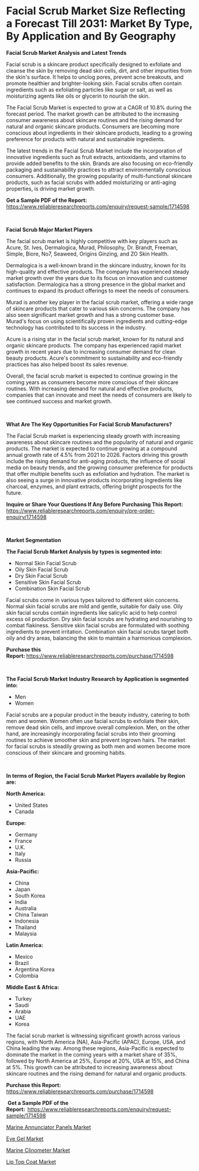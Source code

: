 <p><h1>Facial Scrub Market Size Reflecting a Forecast Till 2031: Market By Type, By Application and By Geography</h1></p><p><strong>Facial Scrub Market Analysis and Latest Trends</strong></p>
<p><p>Facial scrub is a skincare product specifically designed to exfoliate and cleanse the skin by removing dead skin cells, dirt, and other impurities from the skin's surface. It helps to unclog pores, prevent acne breakouts, and promote healthier and brighter-looking skin. Facial scrubs often contain ingredients such as exfoliating particles like sugar or salt, as well as moisturizing agents like oils or glycerin to nourish the skin.</p><p>The Facial Scrub Market is expected to grow at a CAGR of 10.8% during the forecast period. The market growth can be attributed to the increasing consumer awareness about skincare routines and the rising demand for natural and organic skincare products. Consumers are becoming more conscious about ingredients in their skincare products, leading to a growing preference for products with natural and sustainable ingredients.</p><p>The latest trends in the Facial Scrub Market include the incorporation of innovative ingredients such as fruit extracts, antioxidants, and vitamins to provide added benefits to the skin. Brands are also focusing on eco-friendly packaging and sustainability practices to attract environmentally conscious consumers. Additionally, the growing popularity of multi-functional skincare products, such as facial scrubs with added moisturizing or anti-aging properties, is driving market growth.</p></p>
<p><strong>Get a Sample PDF of the Report:&nbsp;</strong> <a href="https://www.reliableresearchreports.com/enquiry/request-sample/1714598">https://www.reliableresearchreports.com/enquiry/request-sample/1714598</a></p>
<p>&nbsp;</p>
<p><strong>Facial Scrub Major Market Players</strong></p>
<p><p>The facial scrub market is highly competitive with key players such as Acure, St. Ives, Dermalogica, Murad, Philosophy, Dr. Brandt, Freeman, Simple, Biore, No7, Seaweed, Origins Ginzing, and ZO Skin Health. </p><p>Dermalogica is a well-known brand in the skincare industry, known for its high-quality and effective products. The company has experienced steady market growth over the years due to its focus on innovation and customer satisfaction. Dermalogica has a strong presence in the global market and continues to expand its product offerings to meet the needs of consumers.</p><p>Murad is another key player in the facial scrub market, offering a wide range of skincare products that cater to various skin concerns. The company has also seen significant market growth and has a strong customer base. Murad's focus on using scientifically proven ingredients and cutting-edge technology has contributed to its success in the industry.</p><p>Acure is a rising star in the facial scrub market, known for its natural and organic skincare products. The company has experienced rapid market growth in recent years due to increasing consumer demand for clean beauty products. Acure's commitment to sustainability and eco-friendly practices has also helped boost its sales revenue.</p><p>Overall, the facial scrub market is expected to continue growing in the coming years as consumers become more conscious of their skincare routines. With increasing demand for natural and effective products, companies that can innovate and meet the needs of consumers are likely to see continued success and market growth.</p></p>
<p>&nbsp;</p>
<p><strong>What Are The Key Opportunities For Facial Scrub Manufacturers?</strong></p>
<p><p>The Facial Scrub market is experiencing steady growth with increasing awareness about skincare routines and the popularity of natural and organic products. The market is expected to continue growing at a compound annual growth rate of 4.5% from 2021 to 2026. Factors driving this growth include the rising demand for anti-aging products, the influence of social media on beauty trends, and the growing consumer preference for products that offer multiple benefits such as exfoliation and hydration. The market is also seeing a surge in innovative products incorporating ingredients like charcoal, enzymes, and plant extracts, offering bright prospects for the future.</p></p>
<p><strong>Inquire or Share Your Questions If Any Before Purchasing This Report:</strong> <a href="https://www.reliableresearchreports.com/enquiry/pre-order-enquiry/1714598">https://www.reliableresearchreports.com/enquiry/pre-order-enquiry/1714598</a></p>
<p>&nbsp;</p>
<p><strong>Market Segmentation</strong></p>
<p><strong>The Facial Scrub Market Analysis by types is segmented into:</strong></p>
<p><ul><li>Normal Skin Facial Scrub</li><li>Oily Skin Facial Scrub</li><li>Dry Skin Facial Scrub</li><li>Sensitive Skin Facial Scrub</li><li>Combination Skin Facial Scrub</li></ul></p>
<p><p>Facial scrubs come in various types tailored to different skin concerns. Normal skin facial scrubs are mild and gentle, suitable for daily use. Oily skin facial scrubs contain ingredients like salicylic acid to help control excess oil production. Dry skin facial scrubs are hydrating and nourishing to combat flakiness. Sensitive skin facial scrubs are formulated with soothing ingredients to prevent irritation. Combination skin facial scrubs target both oily and dry areas, balancing the skin to maintain a harmonious complexion.</p></p>
<p><strong>Purchase this Report:&nbsp;</strong><a href="https://www.reliableresearchreports.com/purchase/1714598">https://www.reliableresearchreports.com/purchase/1714598</a></p>
<p>&nbsp;</p>
<p><strong>The Facial Scrub Market Industry Research by Application is segmented into:</strong></p>
<p><ul><li>Men</li><li>Women</li></ul></p>
<p><p>Facial scrubs are a popular product in the beauty industry, catering to both men and women. Women often use facial scrubs to exfoliate their skin, remove dead skin cells, and improve overall complexion. Men, on the other hand, are increasingly incorporating facial scrubs into their grooming routines to achieve smoother skin and prevent ingrown hairs. The market for facial scrubs is steadily growing as both men and women become more conscious of their skincare and grooming habits.</p></p>
<p>&nbsp;</p>
<p><strong>In terms of Region, the Facial Scrub Market Players available by Region are:</strong></p>
<p>
    <p> <strong> North America: </strong>
        <ul>
            <li>United States</li>
            <li>Canada</li>
        </ul>
        </p> 
    <p> <strong> Europe: </strong>
        <ul>
            <li>Germany</li>
            <li>France</li>
            <li>U.K.</li>
            <li>Italy</li>
            <li>Russia</li>
        </ul>
        </p> 
    <p> <strong> Asia-Pacific: </strong>
        <ul>
            <li>China</li>
            <li>Japan</li>
            <li>South Korea</li>
            <li>India</li>
            <li>Australia</li>
            <li>China Taiwan</li>
            <li>Indonesia</li>
            <li>Thailand</li>
            <li>Malaysia</li>
        </ul>
        </p> 
    <p> <strong> Latin America: </strong>
        <ul>
            <li>Mexico</li>
            <li>Brazil</li>
            <li>Argentina Korea</li>
            <li>Colombia</li>
        </ul>
        </p> 
    <p> <strong> Middle East & Africa: </strong>
        <ul>
            <li>Turkey</li>
            <li>Saudi</li>
            <li>Arabia</li>
            <li>UAE</li>
            <li>Korea</li>
        </ul>
    </p>
    </p>
<p><p>The facial scrub market is witnessing significant growth across various regions, with North America (NA), Asia-Pacific (APAC), Europe, USA, and China leading the way. Among these regions, Asia-Pacific is expected to dominate the market in the coming years with a market share of 35%, followed by North America at 25%, Europe at 20%, USA at 15%, and China at 5%. This growth can be attributed to increasing awareness about skincare routines and the rising demand for natural and organic products.</p></p>
<p><strong>Purchase this Report: </strong><a href="https://www.reliableresearchreports.com/purchase/1714598">https://www.reliableresearchreports.com/purchase/1714598</a></p>
<p>&nbsp;<strong>Get a Sample PDF of the Report:&nbsp;&nbsp;</strong><a href="https://www.reliableresearchreports.com/enquiry/request-sample/1714598">https://www.reliableresearchreports.com/enquiry/request-sample/1714598</a></p>
<p><strong></strong></p>
<p><p><a href="https://issuu.com/reportprime-2/docs/marine-annunciator-panels-market-size-2030.pptx">Marine Annunciator Panels Market</a></p><p><a href="https://github.com/guneycigdem35/Market-Research-Report-List-2/blob/main/eye-gel-market.md">Eye Gel Market</a></p><p><a href="https://issuu.com/reportprime-2/docs/marine-clinometer-market-size-2030.pptx">Marine Clinometer Market</a></p><p><a href="https://github.com/biheemgalvinlouises6hokrh3h/Market-Research-Report-List-1/blob/main/lip-top-coat-market.md">Lip Top Coat Market</a></p></p>